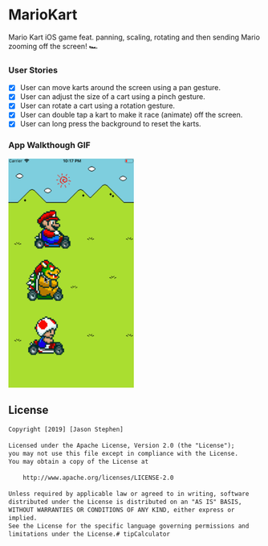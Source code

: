 # MarioKart
Mario Kart iOS game feat. panning, scaling, rotating and then sending Mario zooming off the screen! 🏎

### User Stories

- [x] User can move karts around the screen using a pan gesture.
- [x] User can adjust the size of a cart using a pinch gesture.
- [x] User can rotate a cart using a rotation gesture.
- [x] User can double tap a kart to make it race (animate) off the screen.
- [x] User can long press the background to reset the karts.

### App Walkthough GIF

<img src="gif.gif" width=250><br>

## License

    Copyright [2019] [Jason Stephen]

    Licensed under the Apache License, Version 2.0 (the "License");
    you may not use this file except in compliance with the License.
    You may obtain a copy of the License at

        http://www.apache.org/licenses/LICENSE-2.0

    Unless required by applicable law or agreed to in writing, software
    distributed under the License is distributed on an "AS IS" BASIS,
    WITHOUT WARRANTIES OR CONDITIONS OF ANY KIND, either express or implied.
    See the License for the specific language governing permissions and
    limitations under the License.# tipCalculator
